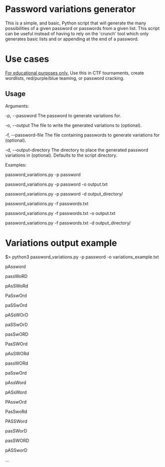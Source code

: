 # Password variations generator

This is a simple, and basic, Python script that will generate the many possibilities of a given password or passwords from a given list. This script can be useful instead of having to rely on the 'crunch' tool which only generates basic lists and or appending at the end of a password.


# Use cases
<u>For educational purposes only.</u> Use this in CTF tournaments, create wordlists, red/purple/blue teaming, or password cracking.

## Usage

Arguments:

-p, --password         The password to generate variations for.

-o, --output           The file to write the generated variations to (optional).

-f, --password-file    The file containing passwords to generate variations for (optional).

-d, --output-directory The directory to place the generated password variations in (optional). Defaults to the script directory.

Examples:

password_variations.py -p password

password_variations.py -p password -o output.txt

password_variations.py -p password -d output_directory/

password_variations.py -f passwords.txt

password_variations.py -f passwords.txt -o output.txt

password_variations.py -f passwords.txt -d output_directory/

# Variations output example
\$> python3 password_variations.py -p password -o variations_example.txt

pAssword

passWoRD

pAsSWoRd

PaSswOrd

paSSwOrd

pASsWOrD

paSSwOrD

pasSwORD

PasSWOrd

pAsSWORd

passWORd

paSswOrd

pAssWord

pASsWord

PAsswOrd

PasSwoRd

PASSWord

pasSWorD

pasSWORD

pASSworD

...